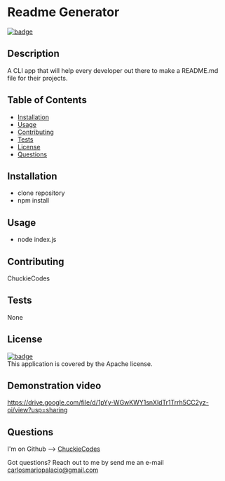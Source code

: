 
# Readme Generator

[![badge](https://img.shields.io/badge/license-Apache-brightgreen)](https://opensource.org/licenses/Apache)<br />

## Description
A CLI app that will help every developer out there to make a README.md file for their projects.

## Table of Contents

- [Installation](#installation)
- [Usage](#usage)
- [Contributing](#contributing)
- [Tests](#tests)
- [License](#license)
- [Questions](#questions)

## Installation
- clone repository
- npm install

## Usage
- node index.js

## Contributing
ChuckieCodes

## Tests
None


## License
[![badge](https://img.shields.io/badge/license-Apache-brightgreen)](https://opensource.org/licenses/Apache)
<br />
This application is covered by the Apache license.

## Demonstration video
https://drive.google.com/file/d/1pYy-WGwKWY1snXldTr1Trrh5CC2yz-oi/view?usp=sharing

## Questions
I'm on Github --> [ChuckieCodes](https://github.com/ChuckieCodes)<br />

Got questions? Reach out to me by send me an e-mail carlosmariopalacio@gmail.com<br />
  
